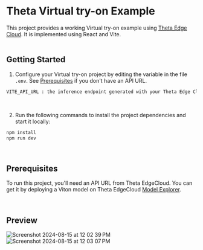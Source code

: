 # Theta Virtual try-on Example

This project provides a working Virtual try-on example using [Theta Edge Cloud](https://www.thetaedgecloud.com). It is implemented using React and Vite.<br><br>


## Getting Started

1. Configure your Virtual try-on project by editing the variable in the file `.env`. See [Prerequisites](#prerequisites) if you don't have an API URL.

```bash
VITE_API_URL : the inference endpoint generated with your Theta Edge Cloud dashboard.
```

<br>

2. Run the following commands to install the project dependencies and start it locally:

```bash
npm install
npm run dev
```

<br>

## Prerequisites

To run this project, you'll need an API URL from Theta EdgeCloud.
You can get it by deploying a Viton model on Theta EdgeCloud [Model Explorer](https://www.thetaedgecloud.com/dashboard/ai/service/model-explorer).

<br>

## Preview

![Screenshot 2024-08-15 at 12 02 39 PM](https://github.com/user-attachments/assets/d82d353f-7bc1-468e-ab74-9ee73f86a623)
![Screenshot 2024-08-15 at 12 03 07 PM](https://github.com/user-attachments/assets/b0b1000f-9634-4574-903e-a4e808476f98)
